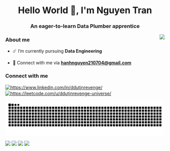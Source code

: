 <h1 align="center">Hello World 🧸, I'm Nguyen Tran</h1>
<h3 align="center">An eager-to-learn Data Plumber apprentice</h3>
<img align="right" src="https://www.icegif.com/wp-content/uploads/2023/10/icegif-395.gif"/>

<h3>About me</h3>

- ☄️ I’m currently pursuing **Data Engineering**

- 💫 Connect with me via **hanhnguyen210704@gmail.com**


<h3>Connect with me</h3>
<p align="left">
<a href="https://www.linkedin.com/in/ddutjnrevenge/" target="blank"><img align="center" src="https://raw.githubusercontent.com/rahuldkjain/github-profile-readme-generator/master/src/images/icons/Social/linked-in-alt.svg" alt="https://www.linkedin.com/in/ddutjnrevenge/" height="30" width="40" /></a>
<a href="https://leetcode.com/u/ddutjnrevenge-universe/" target="blank"><img align="center" src="https://raw.githubusercontent.com/rahuldkjain/github-profile-readme-generator/master/src/images/icons/Social/leet-code.svg" alt="https://leetcode.com/u/ddutjnrevenge-universe/" height="30" width="40" /></a>
</p>

![Snake animation](https://raw.githubusercontent.com/ddutjnrevenge-universe/ddutjnrevenge-universe/output/github-contribution-grid-snake-dark.svg)

<div>
  <img width="440px" src="https://github-readme-stats.vercel.app/api?username=ddutjnrevenge-universe&show_icons=true&theme=nightowl">
  <img width="385px" src="https://github-readme-stats.anuraghazra1.vercel.app/api/top-langs/?username=ddutjnrevenge-universe&layout=compact&theme=nightowl" />
  <img width="440px" src="https://github-readme-activity-graph.vercel.app/graph?username=ddutjnrevenge-universe&theme=nightowl">
  <img width="385px" src="https://github-readme-streak-stats.herokuapp.com/?user=ddutjnrevenge-universe&theme=nightowl" />
</div>

